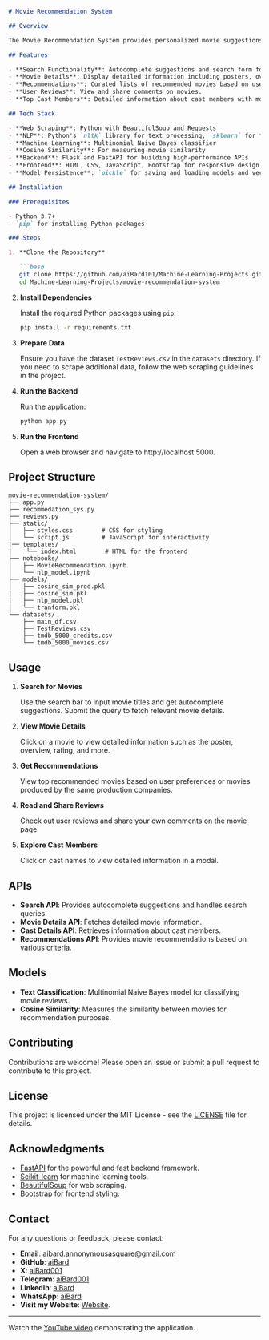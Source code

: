 ```markdown
# Movie Recommendation System

## Overview

The Movie Recommendation System provides personalized movie suggestions based on user input and preferences. By combining web scraping for data collection, natural language processing (NLP), machine learning models, Flask and FastAPI for backend services, and a dynamic frontend, this system delivers a robust and engaging user experience.

## Features

- **Search Functionality**: Autocomplete suggestions and search form for movie queries.
- **Movie Details**: Display detailed information including posters, overviews, ratings, and more.
- **Recommendations**: Curated lists of recommended movies based on user preferences.
- **User Reviews**: View and share comments on movies.
- **Top Cast Members**: Detailed information about cast members with modal views.

## Tech Stack

- **Web Scraping**: Python with BeautifulSoup and Requests
- **NLP**: Python's `nltk` library for text processing, `sklearn` for feature extraction
- **Machine Learning**: Multinomial Naive Bayes classifier
- **Cosine Similarity**: For measuring movie similarity
- **Backend**: Flask and FastAPI for building high-performance APIs
- **Frontend**: HTML, CSS, JavaScript, Bootstrap for responsive design
- **Model Persistence**: `pickle` for saving and loading models and vectorizers

## Installation

### Prerequisites

- Python 3.7+
- `pip` for installing Python packages

### Steps

1. **Clone the Repository**

   ```bash
   git clone https://github.com/aiBard101/Machine-Learning-Projects.git
   cd Machine-Learning-Projects/movie-recommendation-system
   ```

2. **Install Dependencies**

   Install the required Python packages using `pip`:

   ```bash
   pip install -r requirements.txt
   ```

3. **Prepare Data**

   Ensure you have the dataset `TestReviews.csv` in the `datasets` directory. If you need to scrape additional data, follow the web scraping guidelines in the project.

4. **Run the Backend**

   Run the application:

   ```bash
   python app.py
   ```

5. **Run the Frontend**

   Open a web browser and navigate to http://localhost:5000.

## Project Structure

```
movie-recommendation-system/
├── app.py          
├── recommedation_sys.py
├── reviews.py
├── static/
│   ├── styles.css        # CSS for styling
│   └── script.js         # JavaScript for interactivity
|── templates/
|    └── index.html        # HTML for the frontend
├── notebooks/
│   ├── MovieRecommendation.ipynb  
│   └── nlp_model.ipynb        
├── models/
│   ├── cosine_sim_prod.pkl
|   ├── cosine_sim.pkl
|   ├── nlp_model.pkl
│   └── tranform.pkl 
└── datasets/
    ├── main_df.csv
    ├── TestReviews.csv
    ├── tmdb_5000_credits.csv
    └── tmdb_5000_movies.csv
```

## Usage

1. **Search for Movies**

   Use the search bar to input movie titles and get autocomplete suggestions. Submit the query to fetch relevant movie details.

2. **View Movie Details**

   Click on a movie to view detailed information such as the poster, overview, rating, and more.

3. **Get Recommendations**

   View top recommended movies based on user preferences or movies produced by the same production companies.

4. **Read and Share Reviews**

   Check out user reviews and share your own comments on the movie page.

5. **Explore Cast Members**

   Click on cast names to view detailed information in a modal.

## APIs

- **Search API**: Provides autocomplete suggestions and handles search queries.
- **Movie Details API**: Fetches detailed movie information.
- **Cast Details API**: Retrieves information about cast members.
- **Recommendations API**: Provides movie recommendations based on various criteria.

## Models

- **Text Classification**: Multinomial Naive Bayes model for classifying movie reviews.
- **Cosine Similarity**: Measures the similarity between movies for recommendation purposes.

## Contributing

Contributions are welcome! Please open an issue or submit a pull request to contribute to this project.

## License

This project is licensed under the MIT License - see the [LICENSE](LICENSE) file for details.

## Acknowledgments

- [FastAPI](https://fastapi.tiangolo.com/) for the powerful and fast backend framework.
- [Scikit-learn](https://scikit-learn.org/) for machine learning tools.
- [BeautifulSoup](https://www.crummy.com/software/BeautifulSoup/) for web scraping.
- [Bootstrap](https://getbootstrap.com/) for frontend styling.

## Contact

For any questions or feedback, please contact:

- **Email**: [aibard.annonymousasquare@gmail.com](aibard.annonymousasquare@gmail.com)
- **GitHub**: [aiBard](https://github.com/aiBard101/)
- **X**: [aiBard001](https://x.com/aiBard001)
- **Telegram**: [aiBard001](https://t.me/aiBard101)
- **LinkedIn**: [aiBard](https://www.linkedin.com/in/george-junior-alainengiya-5b44b5251/)
- **WhatsApp**: [aiBard](https://%20https://wa.me/message/AL5IJZCUYD6LG1)
- **Visit my Website**: [Website](https://aibard.code.blog/).

---
Watch the [YouTube video](https://youtu.be/M-sHa80d1Oc) demonstrating the application.
